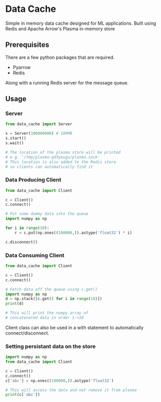 # Data Cache

Simple in memory data cache designed for ML applications.
Built using Redis and Apache Arrow's Plasma in-memory store

## Prerequisites

There are a few python packages that are required.
* Pyarrow
* Redis

Along with a running Redis server for the message queue.


## Usage

### Server
```python
from data_cache import Server

s = Server(100000000) # 100MB
s.start()
s.wait()

# The location of the plasma store will be printed
# e.g. '/tmp/plasma-qd3yeugu/plasma.sock'
# This location is also added to the Redis store 
# so clients can automatically find it
```

### Data Producing Client
```python
from data_cache import Client

c = Client()
c.connect()

# Put some dummy data into the queue
import numpy as np 

for i in range(10):
    r = c.put(np.ones((100000,)).astype('float32') * i)

c.disconnect()
```

### Data Consuming Client
```python
from data_cache import Client

c = Client()
c.connect()

# Fetch data off the queue using c.get()
import numpy as np 
d = np.stack([c.get() for i in range(10)])
print(d) 

# This will print the numpy array of 
# concatenated data in order 1->10
```

Client class can also be used in a with statement to automatically connect/disconnect.

### Setting persistant data on the store
```python
import numpy as np 
from data_cache import Client

c = Client()
c.connect()
c['abc'] = np.ones((100000,)).astype('float32')

# This will access the data and not remove it from plasma
print(c['abc'])

```